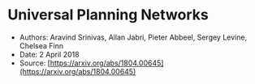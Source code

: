 # Universal Planning Networks
- Authors: Aravind Srinivas, Allan Jabri, Pieter Abbeel, Sergey Levine, Chelsea Finn
- Date: 2 April 2018
- Source: [https://arxiv.org/abs/1804.00645](https://arxiv.org/abs/1804.00645)

